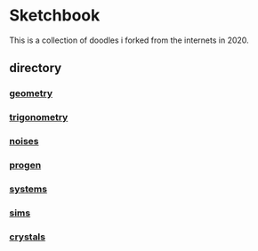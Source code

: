 # Sketchbook

This is a collection of doodles i forked from the internets in 2020.

## directory

### [geometry](https://hiiambradkim.github.io/sketchbook/geometry)
### [trigonometry](https://hiiambradkim.github.io/sketchbook/trigonometry)
### [noises](https://hiiambradkim.github.io/sketchbook/noises)
### [progen](https://hiiambradkim.github.io/sketchbook/progen)
### [systems](https://hiiambradkim.github.io/sketchbook/systems)
### [sims](https://hiiambradkim.github.io/sketchbook/sims)
### [crystals](https://hiiambradkim.github.io/sketchbook/crystals)
